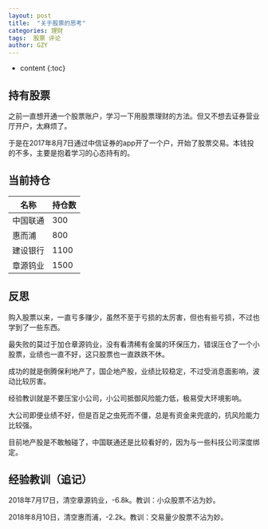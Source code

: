 ```yaml
---
layout: post
title:  "关于股票的思考"
categories: 理财
tags:  股票 评论
author: GZY
---
```


* content
{:toc}

## 持有股票

之前一直想开通一个股票账户，学习一下用股票理财的方法。但又不想去证券营业厅开户，太麻烦了。

于是在2017年8月7日通过中信证券的app开了一个户，开始了股票交易。本钱投的不多，主要是抱着学习的心态持有的。

## 当前持仓

名称 | 持仓数
---- | ---
中国联通 | 300
惠而浦 | 800
建设银行 | 1100
章源钨业 | 1500

## 反思

购入股票以来，一直亏多赚少，虽然不至于亏损的太厉害，但也有些亏损，不过也学到了一些东西。

最失败的莫过于加仓章源钨业，没有看清稀有金属的环保压力，错误压仓了一个小股票，业绩也一直不好，这只股票也一直跌跌不休。

成功的就是倒腾保利地产了，国企地产股，业绩比较稳定，不过受消息面影响，波动比较厉害。

经验教训就是不要压宝小公司，小公司抵御风险能力低，极易受大环境影响。

大公司即便业绩不好，但是百足之虫死而不僵，总是有资金来兜底的，抗风险能力比较强。

目前地产股是不敢触碰了，中国联通还是比较看好的，因为与一些科技公司深度绑定。

## 经验教训（追记）

2018年7月17日，清空章源钨业，-6.8k。教训：小众股票不沾为妙。

2018年8月10日，清空惠而浦，-2.2k。教训：交易量少股票不沾为妙。


